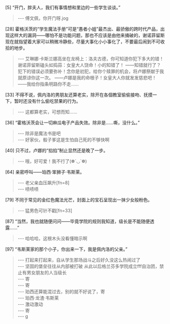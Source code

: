 
[5] “开门，胖夫人，我们有事情想和里边的一些学生谈谈。”
>--- 傅文佩，你开门呀.jog<br>

[28] 霍格沃茨的“学生魔法手册”可是“愚者小姐”最杰出、最骄傲的跨时代产品，出现这样大的漏洞——哪怕不是功能问题，那也不应该是由他来捅破的，谢诺菲留斯现在就指望着大家可以稍微冷静些，尽量大事化小小事化了，不要最后闹到不可收拾的地步。
>--- 艾琳娜·卡斯兰娜高坐在龙椅上：洛夫古德，你可知道你犯下多大的错！
谢诺菲留斯磕头如捣蒜：女皇大人饶命！小的知错了！
——知错就行了？犯下的错误必须要弥补！念你是初犯，给你个赎罪的机会，将卢娜祭献于我就原谅你这一次。
——卢娜是我的命根子！女皇大人你就发发慈悲吧！
——我给你指条明路你不走……<br>

[33] 不得不说，佩内洛的男朋友还算老实，除开在各個教室偷偷接吻、抚摸一下，暂时还没有什么偷吃禁果的行为。
>--- 这都算老实，可想而知……<br>

[36] “霍格沃茨会让一切麻瓜电子产品失效。除非是……嘶，没什么。”
>--- 除非是魔法书是吧<br>
>--- 好家伙，骰子爹这是生怕自己死的不够快啊<br>

[40] 只不过，卢娜的“掐掐”制止显然还是晚了一步。
>--- 哦，好可爱！我不行了(❁´◡`❁)<br>

[64] 亲密呼叫——珀西·笨狮子·韦斯莱。
>--- 老父亲血压飙升[fn=8]<br>
>--- 啧啧啧<br>

[79] 不同于常见的金红色魔法光芒，封面上的宝石呈现出一抹少女般粉色。
>--- 猛男色可针不戳[fn=33]<br>

[87] “当然，我也就随便问问——毕竟学院的规则我知道，级长是不能随便透露……”
>--- 哈哈哈，这根木头没看懂暗示啊<br>

[97] “韦斯莱家的那个小子，你出来一下，我是佩内洛的父亲。”
>--- 打起来打起来，自从学生那场战斗之后好久没这么热闹过了<br>
>--- 坚固的堡垒往往从内部被打破
从此以后格兰芬多学院成立fff自治团，禁止有男女朋友的人当级长<br>
>--- 寄<br>
>--- 寄<br>
>--- 珀西还算能混过去，别的就不好说了，寄<br>
>--- 珀西·龙渣·韦斯莱<br>
>--- 激动激动<br>
>--- 寄<br>
>--- g<br>
